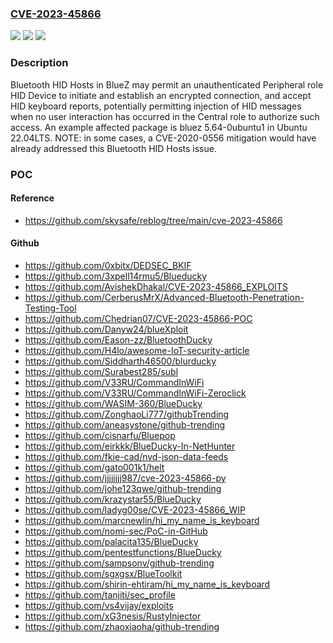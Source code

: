 ### [CVE-2023-45866](https://cve.mitre.org/cgi-bin/cvename.cgi?name=CVE-2023-45866)
![](https://img.shields.io/static/v1?label=Product&message=n%2Fa&color=blue)
![](https://img.shields.io/static/v1?label=Version&message=n%2Fa&color=blue)
![](https://img.shields.io/static/v1?label=Vulnerability&message=n%2Fa&color=brighgreen)

### Description

Bluetooth HID Hosts in BlueZ may permit an unauthenticated Peripheral role HID Device to initiate and establish an encrypted connection, and accept HID keyboard reports, potentially permitting injection of HID messages when no user interaction has occurred in the Central role to authorize such access. An example affected package is bluez 5.64-0ubuntu1 in Ubuntu 22.04LTS. NOTE: in some cases, a CVE-2020-0556 mitigation would have already addressed this Bluetooth HID Hosts issue.

### POC

#### Reference
- https://github.com/skysafe/reblog/tree/main/cve-2023-45866

#### Github
- https://github.com/0xbitx/DEDSEC_BKIF
- https://github.com/3xpell14rmu5/Blueducky
- https://github.com/AvishekDhakal/CVE-2023-45866_EXPLOITS
- https://github.com/CerberusMrX/Advanced-Bluetooth-Penetration-Testing-Tool
- https://github.com/Chedrian07/CVE-2023-45866-POC
- https://github.com/Danyw24/blueXploit
- https://github.com/Eason-zz/BluetoothDucky
- https://github.com/H4lo/awesome-IoT-security-article
- https://github.com/Siddharth46500/blurducky
- https://github.com/Surabest285/subl
- https://github.com/V33RU/CommandInWiFi
- https://github.com/V33RU/CommandInWiFi-Zeroclick
- https://github.com/WASIM-360/BlueDucky
- https://github.com/ZonghaoLi777/githubTrending
- https://github.com/aneasystone/github-trending
- https://github.com/cisnarfu/Bluepop
- https://github.com/eirkkk/BlueDucky-In-NetHunter
- https://github.com/fkie-cad/nvd-json-data-feeds
- https://github.com/gato001k1/helt
- https://github.com/jjjjjjjj987/cve-2023-45866-py
- https://github.com/johe123qwe/github-trending
- https://github.com/krazystar55/BlueDucky
- https://github.com/ladyg00se/CVE-2023-45866_WIP
- https://github.com/marcnewlin/hi_my_name_is_keyboard
- https://github.com/nomi-sec/PoC-in-GitHub
- https://github.com/palacita135/BlueDucky
- https://github.com/pentestfunctions/BlueDucky
- https://github.com/sampsonv/github-trending
- https://github.com/sgxgsx/BlueToolkit
- https://github.com/shirin-ehtiram/hi_my_name_is_keyboard
- https://github.com/tanjiti/sec_profile
- https://github.com/vs4vijay/exploits
- https://github.com/xG3nesis/RustyInjector
- https://github.com/zhaoxiaoha/github-trending

